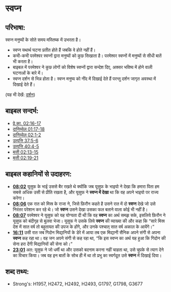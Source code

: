 # स्वप्न #

## परिभाषा: ##

स्वप्न मनुष्यों के सोते समय मस्तिष्क में उभरता है।

 * स्वप्न यथार्थ घटना प्रतीत होते हैं जबकि वे होते नहीं हैं।
 * कभी-कभी परमेश्वर स्वप्नों द्वारा मनुष्यों को कुछ सिखाता है। परमेश्वर स्वप्नों में मनुष्यों से सीधी बातें भी करता है।
 * बाइबल में परमेश्वर ने कुछ लोगों को विशेष स्वप्नों द्वारा सन्देश दिए,   अक्सर भविष्य में होने वाली घटनाओं के बारे में। 
 * स्वप्न दर्शन से भिन्न होता है। स्वप्न मनुष्य को नींद में दिखाई देते हैं परन्तु दर्शन जागृत अवस्था में दिखाई देते हैं।

(यह भी देखें: [दर्शन](../other/vision.md))

## बाइबल सन्दर्भ: ##

* [प्रे.का. 02:16-17](rc://en/tn/help/act/02/16)
* [दानिय्येल 01:17-18](rc://en/tn/help/dan/01/17)
* [दानिय्येल 02:1-2](rc://en/tn/help/dan/02/01)
* [उत्पत्ति 37:5-6](rc://en/tn/help/gen/37/05)
* [उत्पत्ति 40:4-5](rc://en/tn/help/gen/40/04)
* [मत्ती 02:13-15](rc://en/tn/help/mat/02/13)
* [मत्ती 02:19-21](rc://en/tn/help/mat/02/19)

## बाइबल कहानियों से उदाहरण: ##

* __[08:02](rc://en/tn/help/obs/08/02)__ यूसुफ के भाई उससे बैर रखते थे क्योंकि जब यूसुफ के भाइयो ने देखा कि हमारा पिता हम सबसे अधिक उसी से प्रीति रखता है, और यूसुफ ने __स्वप्न में देखा__ था कि वह अपने भाइयो पर राज्य करेगा।
* __[08:06](rc://en/tn/help/obs/08/06)__ एक रात को मिस्र के राजा ने, जिसे फ़िरौन कहते है उसने रात में दो __स्वप्न__ देखे जो उसे निरंतर परेशान कर रहे थे। जो __स्वप्न__ उसने देखा उसका फल बताने वाला कोई भी नहीं है।
* __[08:07](rc://en/tn/help/obs/08/07)__ परमेश्वर ने यूसुफ को यह योग्यता दी थी कि वह __स्वप्न__ का अर्थ समझ सके, इसलिये फ़िरौन ने यूसुफ को बंदीगृह से बुलवा भेजा। यूसुफ ने उसके लिये __स्वप्न__ की व्याख्या की और कहा कि “सारे मिस्र देश में सात वर्ष तो बहुतायत की उपज के होंगे, और उनके पश्चात् सात वर्ष अकाल के आयेंगे।”
* __[16:11](rc://en/tn/help/obs/16/11)__  उसी रात जब गिदोन मिद्यानियों के डेरे में आया तब एक मिद्यानी सैनिक अपने संगी से अपना __स्वप्न__ कह रहा था। वह जन अपने संगी से कह रहा था, “कि इस स्वप्न का अर्थ यह हुआ कि गिदोन की सेना हरा देंगी मिद्यानियों की सेना को।”
* __[23:01](rc://en/tn/help/obs/23/01)__ अत: यूसुफ ने जो धर्मी था और उसको बदनाम करना नहीं चाहता था, उसे चुपके से त्याग देने का विचार किया। जब वह इन बातों के सोच ही में था तो प्रभु का स्वर्गदूत उसे __स्वप्न__ में दिखाई दिया।

## शब्द तथ्य: ##

* Strong's: H1957, H2472, H2492, H2493, G1797, G1798, G3677
